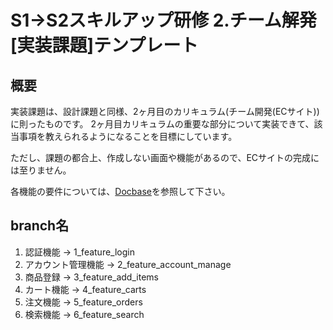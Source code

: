 # S1→S2スキルアップ研修 2.チーム解発[実装課題]テンプレート
## 概要
実装課題は、設計課題と同様、2ヶ月目のカリキュラム(チーム開発(ECサイト))に則ったものです。
2ヶ月目カリキュラムの重要な部分について実装できて、該当事項を教えられるようになることを目標にしています。

ただし、課題の都合上、作成しない画面や機能があるので、ECサイトの完成には至りません。

各機能の要件については、[Docbase](https://docbase.io/posts/981614/sharing/7f6083d2-d3c4-47d6-9332-d219db66aa16)を参照して下さい。

## branch名
1. 認証機能 → 1_feature_login
2. アカウント管理機能 → 2_feature_account_manage
3. 商品登録 → 3_feature_add_items
4. カート機能 → 4_feature_carts
5. 注文機能 → 5_feature_orders
6. 検索機能 → 6_feature_search
